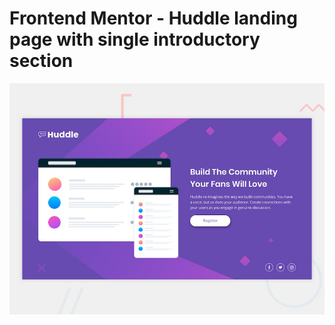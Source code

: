 # Frontend Mentor - Huddle landing page with single introductory section

![Design preview for the Huddle landing page with single introductory section](app/images/desktop-preview.jpg)

